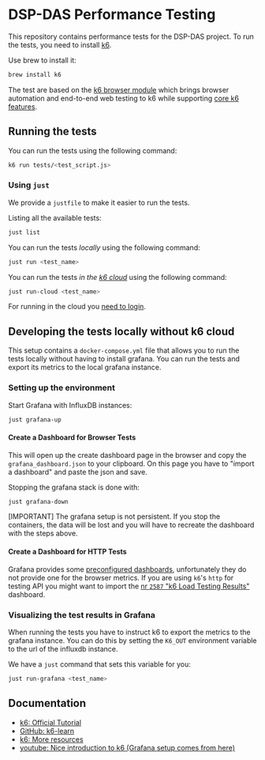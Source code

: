 # DSP-DAS Performance Testing

This repository contains performance tests for the DSP-DAS project.
To run the tests, you need to install [k6](https://k6.io/).

Use brew to install it:

```sh
brew install k6
```

The test are based on the [k6 browser module](https://k6.io/docs/using-k6-browser/overview/) which brings browser automation and end-to-end web testing to k6 while supporting [core k6 features](https://k6.io/docs/using-k6/http-requests/).

## Running the tests

You can run the tests using the following command:

```sh
k6 run tests/<test_script.js>
```

### Using `just`

We provide a `justfile` to make it easier to run the tests.

Listing all the available tests:

```sh
just list
```

You can run the tests _locally_ using the following command:

```sh
just run <test_name>
```

You can run the tests _in the [k6 cloud](https://k6.io/docs/cloud/)_ using the following command:

```sh
just run-cloud <test_name>
```

For running in the cloud you [need to login](https://k6.io/docs/cloud/creating-and-running-a-test/cloud-tests-from-the-cli/#run-test-on-the-cli).

## Developing the tests locally without k6 cloud

This setup contains a `docker-compose.yml` file that allows you to run the tests locally without having to install grafana. You can run the tests and export its metrics to the local grafana instance.

### Setting up the environment

Start Grafana with InfluxDB instances:

```sh
just grafana-up
```

#### Create a Dashboard for Browser Tests

This will open up the create dashboard page in the browser and copy the `grafana_dashboard.json` to your clipboard. On this page you have to "import a dashboard" and paste the json and save.

Stopping the grafana stack is done with:

```sh
just grafana-down
```

[IMPORTANT] The grafana setup is not persistent. If you stop the containers, the data will be lost and you will have to recreate the dashboard with the steps above.

#### Create a Dashboard for HTTP Tests

Grafana provides some [preconfigured dashboards](https://grafana.com/grafana/dashboards/?search=k6), unfortunately they do not provide one for the browser metrics.
If you are using `k6`'s `http` for testing API you might want to import the [nr `2587` "k6 Load Testing Results"](https://grafana.com/grafana/dashboards/2587-k6-load-testing-results/) dashboard.

### Visualizing the test results in Grafana

When running the tests you have to instruct k6 to export the metrics to the grafana instance. You can do this by setting the `K6_OUT` environment variable to the url of the influxdb instance.

We have a `just` command that sets this variable for you:

```sh
just run-grafana <test_name>
```

## Documentation

- [k6: Official Tutorial](https://k6.io/docs/examples/tutorials/get-started-with-k6/)
- [GitHub: k6-learn](https://github.com/grafana/k6-learn/blob/main/Modules/II-k6-Foundations/01-Getting-started-with-k6-OSS.md)
- [k6: More resources](https://k6.io/docs/get-started/resources/)
- [youtube: Nice introduction to k6 (Grafana setup comes from here)](https://www.youtube.com/watch?v=Hu1K2ZGJ_K4)
